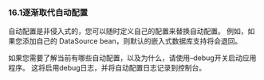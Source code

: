 ### 16.1逐渐取代自动配置

自动配置是非侵入式的，您可以随时定义自己的配置来替换自动配置。 例如，如果您添加自己的 DataSource bean，则默认的嵌入式数据库支持将会退回。

如果您需要了解当前有哪些自动配置，以及为什么，请使用–debug开关启动应用程序。 这将启用debug日志，并将自动配置日志记录到控制台。